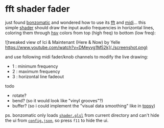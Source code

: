 # fft shader fader

just found [bonzomatic](https://github.com/Gargaj/Bonzomatic) and wondered how to use its [fft](https://en.wikipedia.org/wiki/Fast_Fourier_transform) and [midi](https://en.wikipedia.org/wiki/MIDI)... this simple [shader](https://en.wikipedia.org/wiki/Shader#Pixel_shaders) should draw the input audio frequencies in horizontal lines, coloring them through [hsv](https://en.wikipedia.org/wiki/HSL_and_HSV) colors from top (high freq) to bottom (low freq):

![tweaked view of Ici & Maintenant (Here & Now) by Yelle https://www.youtube.com/watch?v=DMeyvg1M52k](./screenshot.png)

and use following midi fader/knob channels to modify the live drawing:
- 1 : minimum frequency
- 2 : maximum frequency
- 3 : horizontal line fadeout

todo

- rotate?
- bend? (so it would look like "vinyl grooves"?)
- buffer? (so i could implement the "visual data smoothing" like in [topsy](https://github.com/oskude/topsy))

ps. bonzomatic only loads [`shader.glsl`](./shader.glsl) from current directory and can't hide the ui from [`config.json`](./config.json), so press `f11` to hide the ui.
